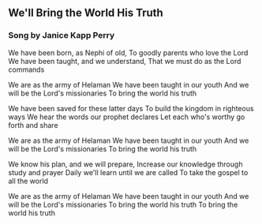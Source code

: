 ## We'll Bring the World His Truth
### Song by Janice Kapp Perry
We have been born, as Nephi of old, To goodly parents who love the Lord
We have been taught, and we understand, That we must do as the Lord commands

We are as the army of Helaman
We have been taught in our youth
And we will be the Lord's missionaries To bring the world his truth

We have been saved for these latter days 
To build the kingdom in righteous ways
We hear the words our prophet declares
Let each who's worthy go forth and share

We are as the army of Helaman
We have been taught in our youth
And we will be the Lord's missionaries To bring the world his truth

We know his plan, and we will prepare, Increase our knowledge through study and prayer
Daily we'll learn until we are called To take the gospel to all the world

We are as the army of Helaman
We have been taught in our youth
And we will be the Lord's missionaries To bring the world his truth
To bring the world his truth
